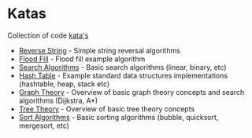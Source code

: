 # Katas

Collection of code [kata's](https://en.wikipedia.org/wiki/Kata)

* [Reverse String](kata_strings) - Simple string reversal algorithms
* [Flood Fill](kata_flood_fill) - Flood fill example algorithm
* [Search Algorithms](kata_search) - Basic search algorithms (linear, binary, etc)
* [Hash Table](kata_data_structures) - Example standard data structures implementations (hashtable, heap, stack etc)
* [Graph Theory](kata_graphs) - Overview of basic graph theory concepts and search algorithms (Dijkstra, A*)
* [Tree Theory](kata_trees) - Overview of basic tree theory concepts
* [Sort Algorithms](kata_sort) - Basic sorting algorithms (bubble, quicksort, mergesort, etc)
